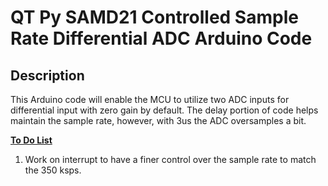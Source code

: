 # QT Py SAMD21 Controlled Sample Rate Differential ADC Arduino Code
## Description
This Arduino code will enable the MCU to utilize two ADC inputs for differential input with zero gain by default. The delay portion of code helps maintain the sample rate, however, with 3us the ADC oversamples a bit.

<b><u>To Do List</u></b>
<ol>
  <li>Work on interrupt to have a finer control over the sample rate to match the 350 ksps.</li>
</ol>


